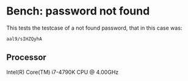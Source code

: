 # Bench: password not found

This tests the testcase of a not found password, that in this case was:

```
aal9/sIHZQyhA
```

## Processor

Intel(R) Core(TM) i7-4790K CPU @ 4.00GHz
